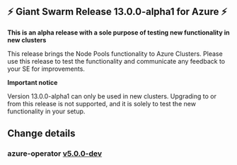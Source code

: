 ## :zap:  Giant Swarm Release 13.0.0-alpha1 for Azure :zap:

**This is an alpha release with a sole purpose of testing new functionality in new clusters**

This release brings the Node Pools functionality to Azure Clusters. Please use this release to test the functionality and communicate any feedback to your SE for improvements.

**Important notice**

Version 13.0.0-alpha1 can only be used in new clusters. Upgrading to or from this release is not supported, and it is solely to test the new functionality in your setup. 

## Change details

### azure-operator [v5.0.0-dev](https://github.com/giantswarm/azure-operator/blob/master/CHANGELOG.md)
